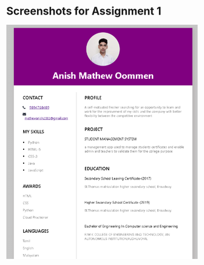 # Screenshots for Assignment 1

![Alt text](</Assignments/Anish%20Mathew(team%20leader)/Assignment-1/Screenshot.png?raw=true>)
